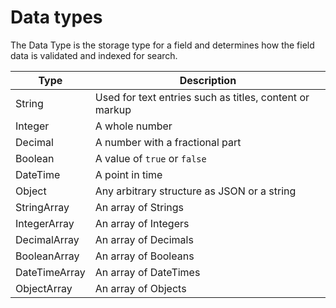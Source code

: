 # Data types

The Data Type is the storage type for a field and determines how the field data is validated and indexed for search.

| Type | Description |
| ---- | ----------- |
| String | Used for text entries such as titles, content or markup |
| Integer | A whole number |
| Decimal | A number with a fractional part |
| Boolean | A value of `true` or `false` |
| DateTime | A point in time |
| Object | Any arbitrary structure as JSON or a string |
| StringArray | An array of Strings |
| IntegerArray | An array of Integers |
| DecimalArray | An array of Decimals |
| BooleanArray | An array of Booleans |
| DateTimeArray | An array of DateTimes |
| ObjectArray | An array of Objects |
